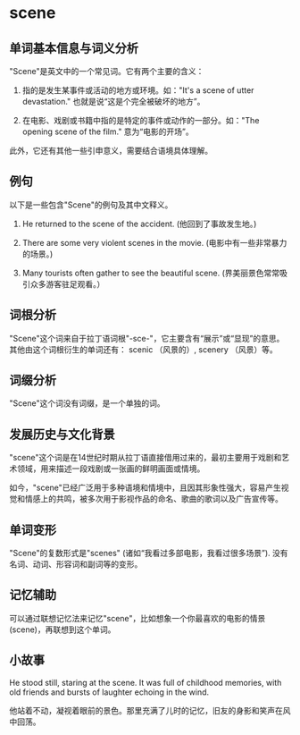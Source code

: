 # scene

## 单词基本信息与词义分析

  

"Scene"是英文中的一个常见词。它有两个主要的含义：

  

1.  指的是发生某事件或活动的地方或环境。如："It's a scene of utter devastation." 也就是说“这是个完全被破坏的地方”。
    
      
    
2.  在电影、戏剧或书籍中指的是特定的事件或动作的一部分。如："The opening scene of the film." 意为“电影的开场”。
    
      
    

  

此外，它还有其他一些引申意义，需要结合语境具体理解。

  

## 例句

  

以下是一些包含"Scene"的例句及其中文释义。

  

1.  He returned to the scene of the accident. (他回到了事故发生地。)
    
      
    
2.  There are some very violent scenes in the movie. (电影中有一些非常暴力的场景。)
    
      
    
3.  Many tourists often gather to see the beautiful scene. (界美丽景色常常吸引众多游客驻足观看。）
    
      
    

  

## 词根分析

  

"Scene"这个词来自于拉丁语词根"-sce-"，它主要含有“展示”或“显现”的意思。其他由这个词根衍生的单词还有： scenic （风景的）, scenery （风景）等。

  

## 词缀分析

  

"Scene"这个词没有词缀，是一个单独的词。

  

## 发展历史与文化背景

  

"scene"这个词是在14世纪时期从拉丁语直接借用过来的，最初主要用于戏剧和艺术领域，用来描述一段戏剧或一张画的鲜明画面或情境。

  

如今，"scene"已经广泛用于多种语境和情境中，且因其形象性强大，容易产生视觉和情感上的共鸣，被多次用于影视作品的命名、歌曲的歌词以及广告宣传等。

  

## 单词变形

  

"Scene"的复数形式是"scenes" (诸如“我看过多部电影，我看过很多场景”). 没有名词、动词、形容词和副词等的变形。

  

## 记忆辅助

  

可以通过联想记忆法来记忆"scene"，比如想象一个你最喜欢的电影的情景(scene)，再联想到这个单词。

  

## 小故事

  

He stood still, staring at the scene. It was full of childhood memories, with old friends and bursts of laughter echoing in the wind.

  

他站着不动，凝视着眼前的景色。那里充满了儿时的记忆，旧友的身影和笑声在风中回荡。
